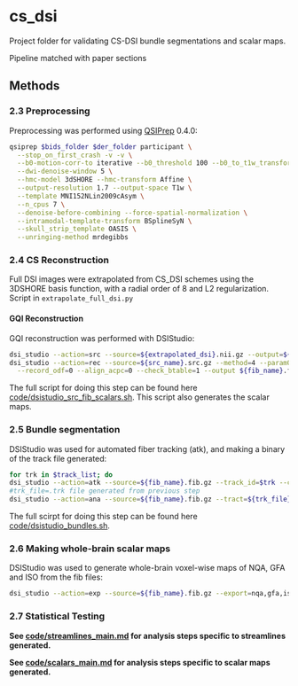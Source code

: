 # cs_dsi
Project folder for validating CS-DSI bundle segmentations and scalar maps.

Pipeline matched with paper sections

## Methods

### 2.3 Preprocessing
Preprocessing was performed using [QSIPrep](https://qsiprep.readthedocs.io/en/latest/) 0.4.0:
```bash
qsiprep $bids_folder $der_folder participant \
  --stop_on_first_crash -v -v \
  --b0-motion-corr-to iterative --b0_threshold 100 --b0_to_t1w_transform Rigid \
  --dwi-denoise-window 5 \
  --hmc-model 3dSHORE --hmc-transform Affine \
  --output-resolution 1.7 --output-space T1w \
  --template MNI152NLin2009cAsym \
  --n_cpus 7 \
  --denoise-before-combining --force-spatial-normalization \
  --intramodal-template-transform BSplineSyN \
  --skull_strip_template OASIS \
  --unringing-method mrdegibbs
```

### 2.4 CS Reconstruction
Full DSI images were extrapolated from CS_DSI schemes using the 3DSHORE basis function, with a radial order of 8 and L2 regularization.
Script in `extrapolate_full_dsi.py`

#### **GQI Reconstruction**
GQI reconstruction was performed with DSIStudio:
```bash
dsi_studio --action=src --source=${extrapolated_dsi}.nii.gz --output=${src_name}.src.gz #create src file for processing with DSI studio
dsi_studio --action=rec --source=${src_name}.src.gz --method=4 --param0=1.25 \
  --record_odf=0 --align_acpc=0 --check_btable=1 --output ${fib_name}.fib.gz #GQI reconstruction
```
The full script for doing this step can be found here [code/dsistudio_src_fib_scalars.sh](code/dsistudio_src_fib_scalars.sh).
This script also generates the scalar maps.

### 2.5 Bundle segmentation
DSIStudio was used for automated fiber tracking (atk), and making a binary of the track file generated:
```bash
for trk in $track_list; do
dsi_studio --action=atk --source=${fib_name}.fib.gz --track_id=$trk --check_ending=0 --thread_count=1 #single thread count because parallelization fails in this version of DSIstudio
#trk_file=.trk file generated from previous step
dsi_studio --action=ana --source=${fib_name}.fib.gz --tract=${trk_file}.tt.gz --output=${trk_file}_mask.nii.gz --thread_count=1 #make binary mask of bundle
```
The full scirpt for doing this step can be found here [code/dsistudio_bundles.sh](code/dsistudio_bundles.sh).

### 2.6 Making whole-brain scalar maps
DSIStudio was used to generate whole-brain voxel-wise maps of NQA, GFA and ISO from the fib files:
```bash
dsi_studio --action=exp --source=${fib_name}.fib.gz --export=nqa,gfa,iso
```

### 2.7 Statistical Testing
**See [code/streamlines_main.md](code/streamlines_main.md)  for analysis steps specific to streamlines generated.**

**See [code/scalars_main.md](code/scalars_main.md)  for analysis steps specific to scalar maps generated.**

